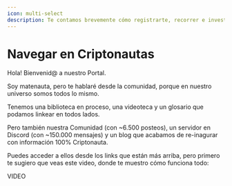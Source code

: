 ```yaml
---
icon: multi-select
description: Te contamos brevemente cómo registrarte, recorrer e investigar en nuestros espacios.
---
```


# Navegar en Criptonautas

Hola! Bienvenid@ a nuestro Portal.

Soy matenauta, pero te hablaré desde la comunidad, porque en nuestro universo somos todos lo mismo.

Tenemos una biblioteca en proceso, una videoteca y un glosario que podamos linkear en todos lados.

Pero también nuestra Comunidad (con \~6.500 posteos), un servidor en Discord (con \~150.000 mensajes) y un blog que acabamos de re-inagurar con información 100% Criptonauta.

Puedes acceder a ellos desde los links que están más arriba, pero primero te sugiero que veas este video, donde te muestro cómo funciona todo:

VIDEO
